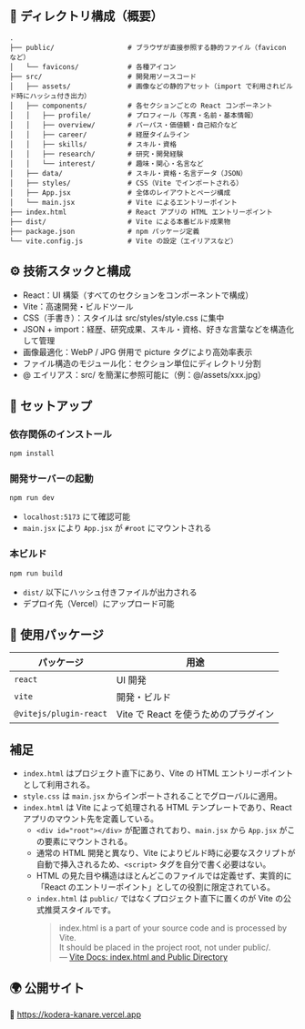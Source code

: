 ## 📁 ディレクトリ構成（概要）

```
.
├── public/                  # ブラウザが直接参照する静的ファイル（favicon など）
│   └── favicons/            # 各種アイコン
├── src/                     # 開発用ソースコード
│   ├── assets/              # 画像などの静的アセット（import で利用されビルド時にハッシュ付き出力）
│   ├── components/          # 各セクションごとの React コンポーネント
│   │   ├── profile/         # プロフィール（写真・名前・基本情報）
│   │   ├── overview/        # パーパス・価値観・自己紹介など
│   │   ├── career/          # 経歴タイムライン
│   │   ├── skills/          # スキル・資格
│   │   ├── research/        # 研究・開発経験
│   │   └── interest/        # 趣味・関心・名言など
│   ├── data/                # スキル・資格・名言データ（JSON）
│   ├── styles/              # CSS（Vite でインポートされる）
│   ├── App.jsx              # 全体のレイアウトとページ構成
│   └── main.jsx             # Vite によるエントリーポイント
├── index.html               # React アプリの HTML エントリーポイント
├── dist/                    # Vite による本番ビルド成果物
├── package.json             # npm パッケージ定義
└── vite.config.js           # Vite の設定（エイリアスなど）
```

## ⚙️ 技術スタックと構成

- React：UI 構築（すべてのセクションをコンポーネントで構成）
- Vite：高速開発・ビルドツール
- CSS（手書き）：スタイルは src/styles/style.css に集中
- JSON + import：経歴、研究成果、スキル・資格、好きな言葉などを構造化して管理
- 画像最適化：WebP / JPG 併用で picture タグにより高効率表示
- ファイル構造のモジュール化：セクション単位にディレクトリ分割
- @ エイリアス：src/ を簡潔に参照可能に（例：@/assets/xxx.jpg）

## 🚀 セットアップ

### 依存関係のインストール

```bash
npm install
```

### 開発サーバーの起動

```bash
npm run dev
```

- `localhost:5173` にて確認可能
- `main.jsx` により `App.jsx` が `#root` にマウントされる

### 本ビルド

```bash
npm run build
```

- `dist/` 以下にハッシュ付きファイルが出力される
- デプロイ先（Vercel）にアップロード可能

## 🧾 使用パッケージ

| パッケージ             | 用途                                 |
| ---------------------- | ------------------------------------ |
| `react`                | UI 開発                              |
| `vite`                 | 開発・ビルド                         |
| `@vitejs/plugin-react` | Vite で React を使うためのプラグイン |

## 補足

- `index.html` はプロジェクト直下にあり、Vite の HTML エントリーポイントとして利用される。
- `style.css` は `main.jsx` からインポートされることでグローバルに適用。
- `index.html` は Vite によって処理される HTML テンプレートであり、React アプリのマウント先を定義している。
  - `<div id="root"></div>` が配置されており、`main.jsx` から `App.jsx` がこの要素にマウントされる。
  - 通常の HTML 開発と異なり、Vite によりビルド時に必要なスクリプトが自動で挿入されるため、`<script>` タグを自分で書く必要はない。
  - HTML の見た目や構造はほとんどこのファイルでは定義せず、実質的に「React のエントリーポイント」としての役割に限定されている。
  - `index.html` は `public/` ではなくプロジェクト直下に置くのが Vite の公式推奨スタイルです。
    > index.html is a part of your source code and is processed by Vite. \
    > It should be placed in the project root, not under public/.\
    > — [Vite Docs: index.html and Public Directory](https://vite.dev/guide/#index-html-and-project-root)

## 🌍 公開サイト

🔗 https://kodera-kanare.vercel.app
